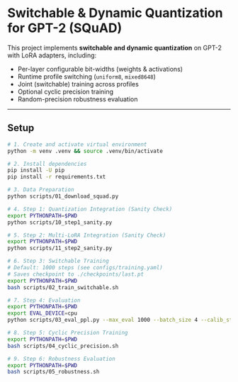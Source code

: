 # Switchable & Dynamic Quantization for GPT-2 (SQuAD)

This project implements **switchable and dynamic quantization** on GPT-2 with LoRA adapters, including:
- Per-layer configurable bit-widths (weights & activations)
- Runtime profile switching (`uniform8`, `mixed8648`)
- Joint (switchable) training across profiles
- Optional cyclic precision training
- Random-precision robustness evaluation

---

## Setup

```bash
# 1. Create and activate virtual environment
python -m venv .venv && source .venv/bin/activate

# 2. Install dependencies
pip install -U pip
pip install -r requirements.txt

# 3. Data Preparation
python scripts/01_download_squad.py

# 4. Step 1: Quantization Integration (Sanity Check)
export PYTHONPATH=$PWD
python scripts/10_step1_sanity.py

# 5. Step 2: Multi-LoRA Integration (Sanity Check)
export PYTHONPATH=$PWD
python scripts/11_step2_sanity.py

# 6. Step 3: Switchable Training
# Default: 1000 steps (see configs/training.yaml)
# Saves checkpoint to ./checkpoints/last.pt
export PYTHONPATH=$PWD
bash scripts/02_train_switchable.sh

# 7. Step 4: Evaluation
export PYTHONPATH=$PWD
export EVAL_DEVICE=cpu  
python scripts/03_eval_ppl.py --max_eval 1000 --batch_size 4 --calib_steps 50

# 8. Step 5: Cyclic Precision Training
export PYTHONPATH=$PWD
bash scripts/04_cyclic_precision.sh

# 9. Step 6: Robustness Evaluation
export PYTHONPATH=$PWD
bash scripts/05_robustness.sh

